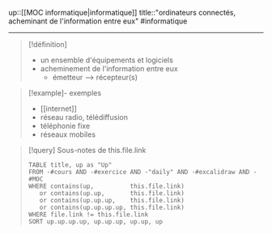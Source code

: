 up::[[MOC informatique|informatique]]
title::"ordinateurs connectés, acheminant de l'information entre eux"
#informatique

----

> [!définition]
>  - un ensemble d'équipements et logiciels
>  - acheminement de l'information entre eux
>      - émetteur --> récepteur(s)

> [!example]- exemples
>  - [[internet]]
>  - réseau radio, télédiffusion
>  - téléphonie fixe
>  - réseaux mobiles


> [!query] Sous-notes de this.file.link
> ```dataview
> TABLE title, up as "Up"
> FROM -#cours AND -#exercice AND -"daily" AND -#excalidraw AND -#MOC
> WHERE contains(up,          this.file.link)
>    or contains(up.up,       this.file.link)
>    or contains(up.up.up,    this.file.link)
>    or contains(up.up.up.up, this.file.link)
> WHERE file.link != this.file.link
> SORT up.up.up.up, up.up.up, up.up, up
> ```


